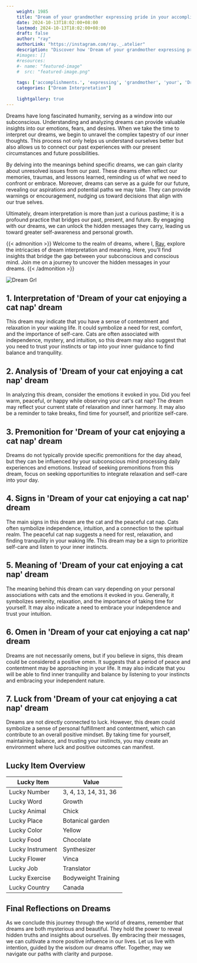 ```yaml
---
    weight: 1985
    title: "Dream of your grandmother expressing pride in your accomplishments."  # Assuming 'title' column exists
    date: 2024-10-13T18:02:00+08:00
    lastmod: 2024-10-13T18:02:00+08:00
    draft: false
    author: "ray"
    authorLink: "https://instagram.com/ray._.atelier"
    description: "Discover how 'Dream of your grandmother expressing pride in your accomplishments.' can interpret your future and uncover its significant meanings in your life."
    #images: []
    #resources:
    #- name: "featured-image"
    #  src: "featured-image.png"
    
    tags: ['accomplishments.', 'expressing', 'grandmother', 'your', 'Dream', 'in', 'of', 'pride']
    categories: ["Dream Interpretation"]
    
    lightgallery: true
---
```

    
Dreams have long fascinated humanity, serving as a window into our subconscious. Understanding and analyzing dreams can provide valuable insights into our emotions, fears, and desires. When we take the time to interpret our dreams, we begin to unravel the complex tapestry of our inner thoughts. This process not only helps us understand ourselves better but also allows us to connect our past experiences with our present circumstances and future possibilities.

By delving into the meanings behind specific dreams, we can gain clarity about unresolved issues from our past. These dreams often reflect our memories, traumas, and lessons learned, reminding us of what we need to confront or embrace. Moreover, dreams can serve as a guide for our future, revealing our aspirations and potential paths we may take. They can provide warnings or encouragement, nudging us toward decisions that align with our true selves.

Ultimately, dream interpretation is more than just a curious pastime; it is a profound practice that bridges our past, present, and future. By engaging with our dreams, we can unlock the hidden messages they carry, leading us toward greater self-awareness and personal growth.

{{< admonition >}}
Welcome to the realm of dreams, where I, [Ray](https://instagram.com/ray._.atelier), explore the intricacies of dream interpretation and meaning. Here, you’ll find insights that bridge the gap between your subconscious and conscious mind. Join me on a journey to uncover the hidden messages in your dreams.
{{< /admonition >}}

![Dream Grl](https://cdn.pixabay.com/photo/2017/11/02/03/35/gothic-2910057_1280.jpg "Dream Grl")

## 1. Interpretation of 'Dream of your cat enjoying a cat nap' dream

This dream may indicate that you have a sense of contentment and relaxation in your waking life. It could symbolize a need for rest, comfort, and the importance of self-care. Cats are often associated with independence, mystery, and intuition, so this dream may also suggest that you need to trust your instincts or tap into your inner guidance to find balance and tranquility.

## 2. Analysis of 'Dream of your cat enjoying a cat nap' dream

In analyzing this dream, consider the emotions it evoked in you. Did you feel warm, peaceful, or happy while observing your cat's cat nap? The dream may reflect your current state of relaxation and inner harmony. It may also be a reminder to take breaks, find time for yourself, and prioritize self-care.

## 3. Premonition for 'Dream of your cat enjoying a cat nap' dream

Dreams do not typically provide specific premonitions for the day ahead, but they can be influenced by your subconscious mind processing daily experiences and emotions. Instead of seeking premonitions from this dream, focus on seeking opportunities to integrate relaxation and self-care into your day.

## 4. Signs in 'Dream of your cat enjoying a cat nap' dream

The main signs in this dream are the cat and the peaceful cat nap. Cats often symbolize independence, intuition, and a connection to the spiritual realm. The peaceful cat nap suggests a need for rest, relaxation, and finding tranquility in your waking life. This dream may be a sign to prioritize self-care and listen to your inner instincts.

## 5. Meaning of 'Dream of your cat enjoying a cat nap' dream

The meaning behind this dream can vary depending on your personal associations with cats and the emotions it evoked in you. Generally, it symbolizes serenity, relaxation, and the importance of taking time for yourself. It may also indicate a need to embrace your independence and trust your intuition.

## 6. Omen in 'Dream of your cat enjoying a cat nap' dream

Dreams are not necessarily omens, but if you believe in signs, this dream could be considered a positive omen. It suggests that a period of peace and contentment may be approaching in your life. It may also indicate that you will be able to find inner tranquility and balance by listening to your instincts and embracing your independent nature.

## 7. Luck from 'Dream of your cat enjoying a cat nap' dream

Dreams are not directly connected to luck. However, this dream could symbolize a sense of personal fulfillment and contentment, which can contribute to an overall positive mindset. By taking time for yourself, maintaining balance, and trusting your instincts, you may create an environment where luck and positive outcomes can manifest.

## Lucky Item Overview
| Lucky Item          | Value              |
|---------------|--------------------|
| Lucky Number        | 3, 4, 13, 14, 31, 36  |
| Lucky Word          | Growth |
| Lucky Animal        | Chick |
| Lucky Place         | Botanical garden     |
| Lucky Color         | Yellow     |
| Lucky Food          | Chocolate      |
| Lucky Instrument    | Synthesizer |
| Lucky Flower        | Vinca    |
| Lucky Job           | Translator       |
| Lucky Exercise      | Bodyweight Training  |
| Lucky Country       | Canada    |


##  Final Reflections on Dreams

As we conclude this journey through the world of dreams, remember that dreams are both mysterious and beautiful. They hold the power to reveal hidden truths and insights about ourselves. By embracing their messages, we can cultivate a more positive influence in our lives. Let us live with intention, guided by the wisdom our dreams offer. Together, may we navigate our paths with clarity and purpose.
